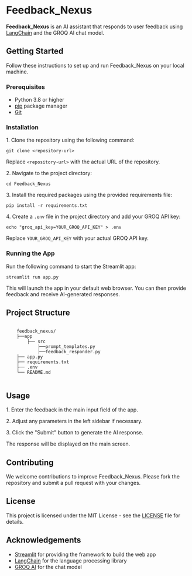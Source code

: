 <!DOCTYPE html>
<html lang="en">
<head>
    <meta charset="UTF-8">
    <meta name="viewport" content="width=device-width, initial-scale=1.0">
</head>
<body>
    <h1>Feedback_Nexus</h1>
    <p><strong>Feedback_Nexus</strong> is an AI assistant that responds to user feedback using <a href="https://python.langchain.com/en/latest/">LangChain</a> and the GROQ AI chat model.</p>
    <h2>Getting Started</h2>
    <p>Follow these instructions to set up and run Feedback_Nexus on your local machine.</p>
    <h3>Prerequisites</h3>
    <ul>
        <li>Python 3.8 or higher</li>
        <li><a href="https://pip.pypa.io/en/stable/installation/">pip</a> package manager</li>
        <li><a href="https://git-scm.com/book/en/v2/Getting-Started-Installing-Git">Git</a></li>
    </ul>
    <h3>Installation</h3>
    <p>1. Clone the repository using the following command:</p>
    <pre><code>git clone &lt;repository-url&gt;</code></pre>
    <p>Replace <code>&lt;repository-url&gt;</code> with the actual URL of the repository.</p>
    <p>2. Navigate to the project directory:</p>
    <pre><code>cd Feedback_Nexus</code></pre>
    <p>3. Install the required packages using the provided requirements file:</p>
    <pre><code>pip install -r requirements.txt</code></pre>
    <p>4. Create a <code>.env</code> file in the project directory and add your GROQ API key:</p>
    <pre><code>echo "groq_api_key=YOUR_GROQ_API_KEY" &gt; .env</code></pre>
    <p>Replace <code>YOUR_GROQ_API_KEY</code> with your actual GROQ API key.</p>
    <h3>Running the App</h3>
    <p>Run the following command to start the Streamlit app:</p>
    <pre><code>streamlit run app.py</code></pre>
    <p>This will launch the app in your default web browser. You can then provide feedback and receive AI-generated responses.</p>
    <h2>Project Structure</h2>
    <pre><code>
    feedback_nexus/
    ├──app
        ├── src
            ├──prompt_templates.py
            ├──feedback_responder.py
    ├── app.py
    ├── requirements.txt
    ├── .env 
    └── README.md
    </code></pre>
    <h2>Usage</h2>
    <p>1. Enter the feedback in the main input field of the app.</p>
    <p>2. Adjust any parameters in the left sidebar if necessary.</p>
    <p>3. Click the "Submit" button to generate the AI response.</p>
    <p>The response will be displayed on the main screen.</p>
    <h2>Contributing</h2>
    <p>We welcome contributions to improve Feedback_Nexus. Please fork the repository and submit a pull request with your changes.</p>
    <h2>License</h2>
    <p>This project is licensed under the MIT License - see the <a href="LICENSE">LICENSE</a> file for details.</p>
    <h2>Acknowledgements</h2>
    <ul>
        <li><a href="https://streamlit.io/">Streamlit</a> for providing the framework to build the web app</li>
        <li><a href="https://python.langchain.com/en/latest/">LangChain</a> for the language processing library</li>
        <li><a href="https://groq.com/">GROQ AI</a> for the chat model</li>
    </ul>
</body>
</html>
